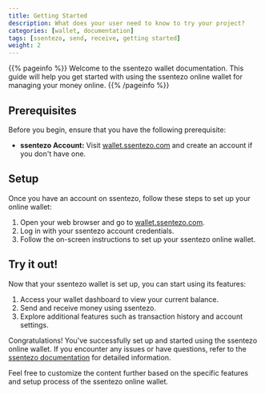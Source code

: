 ```yaml
---
title: Getting Started
description: What does your user need to know to try your project?
categories: [wallet, documentation]
tags: [ssentezo, send, receive, getting started]
weight: 2
---
```


{{% pageinfo %}}
Welcome to the ssentezo wallet documentation. This guide will help you get started with using the ssentezo online wallet for managing your money online.
{{% /pageinfo %}}

## Prerequisites

Before you begin, ensure that you have the following prerequisite:

- **ssentezo Account:** Visit [wallet.ssentezo.com](https://wallet.ssentezo.com) and create an account if you don't have one.

## Setup

Once you have an account on ssentezo, follow these steps to set up your online wallet:

1. Open your web browser and go to [wallet.ssentezo.com](https://wallet.ssentezo.com).
2. Log in with your ssentezo account credentials.
3. Follow the on-screen instructions to set up your ssentezo online wallet.

## Try it out!

Now that your ssentezo wallet is set up, you can start using its features:

1. Access your wallet dashboard to view your current balance.
2. Send and receive money using ssentezo.
3. Explore additional features such as transaction history and account settings.

Congratulations! You've successfully set up and started using the ssentezo online wallet. If you encounter any issues or have questions, refer to the [ssentezo documentation](https://docs.ssentezo-wallet.com) for detailed information.

Feel free to customize the content further based on the specific features and setup process of the ssentezo online wallet.
